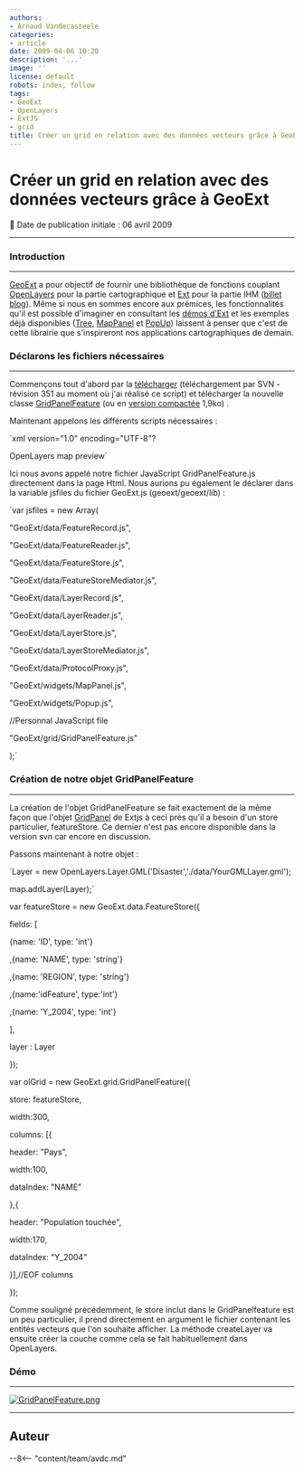 ```yaml
---
authors:
- Arnaud Vandecasteele
categories:
- article
date: 2009-04-06 10:20
description: '...'
image: ''
license: default
robots: index, follow
tags:
- GeoExt
- OpenLayers
- ExtJS
- grid
title: Créer un grid en relation avec des données vecteurs grâce à GeoExt
---
```


# Créer un grid en relation avec des données vecteurs grâce à GeoExt


:calendar: Date de publication initiale : 06 avril 2009


----

### Introduction




---


[GeoExt](http://www.geoext.org/trac/geoext) a pour objectif de fournir une bibliothèque de fonctions couplant [OpenLayers](http://www.openlayers.org/) pour la partie cartographique et [Ext](http://extjs.com/) pour la partie IHM ([billet blog](http://geotribu.net/node/75)). Même si nous en sommes encore aux prémices, les fonctionnalités qu'il est possible d'imaginer en consultant les [démos d'Ext](http://extjs.com/deploy/dev/examples/samples.html) et les exemples déjà disponibles ([Tree](http://demo.opengeo.org/ems/examples/gx-tree-demo.html), [MapPanel](http://geoext.blogspot.com/2009/03/geoext-mappanel-is-born.html) et [PopUp](http://geoext.blogspot.com/2009/03/new-widget-in-geoext-popup.html)) laissent à penser que c'est de cette librairie que s'inspireront nos applications cartographiques de demain.


### Déclarons les fichiers nécessaires




---


Commençons tout d'abord par la [télécharger](http://www.geoext.org/trac/geoext/wiki/Development) (téléchargement par SVN - révision 351 au moment où j'ai réalisé ce script) et télécharger la nouvelle classe [GridPanelFeature](http://ks356007.kimsufi.com/arno/lib/js/geoext/geoext/lib/GeoExt/grid/GridPanelFeature.js) (ou en [version compactée](http://ks356007.kimsufi.com/arno/lib/js/geoext/geoext/lib/GeoExt/grid/GridPanelFeature_packed.js) 1,9ko) .


Maintenant appelons les différents scripts nécessaires :


`xml version="1.0" encoding="UTF-8"?  







OpenLayers map preview`









Ici nous avons appelé notre fichier JavaScript GridPanelFeature.js directement dans la page Html. Nous aurions pu également le déclarer dans la variable jsfiles du fichier GeoExt.js (geoext/geoext/lib) :


`var jsfiles = new Array(  

"GeoExt/data/FeatureRecord.js",  

"GeoExt/data/FeatureReader.js",  

"GeoExt/data/FeatureStore.js",  

"GeoExt/data/FeatureStoreMediator.js",  

"GeoExt/data/LayerRecord.js",  

"GeoExt/data/LayerReader.js",  

"GeoExt/data/LayerStore.js",  

"GeoExt/data/LayerStoreMediator.js",  

"GeoExt/data/ProtocolProxy.js",  

"GeoExt/widgets/MapPanel.js",  

"GeoExt/widgets/Popup.js",  

//Personnal JavaScript file  

"GeoExt/grid/GridPanelFeature.js"  

);`


### Création de notre objet GridPanelFeature




---


La création de l'objet GridPanelFeature se fait exactement de la même façon que l'objet [GridPanel](http://extjs.com/deploy/dev/docs/?class=Ext.grid.GridPanel) de Extjs à ceci près qu'il a besoin d'un store particulier, featureStore. Ce dernier n'est pas encore disponible dans la version svn car encore en discussion.


Passons maintenant à notre objet :


`Layer = new OpenLayers.Layer.GML('Disaster','./data/YourGMLLayer.gml');  

map.addLayer(Layer);`


var featureStore = new GeoExt.data.FeatureStore({  

fields: [  

{name: 'ID', type: 'int'}  

,{name: 'NAME', type: 'string'}  

,{name: 'REGION', type: 'string'}  

,{name:'idFeature', type:'int'}  

,{name: 'Y\_2004', type: 'int'}  

],  

layer : Layer  

});


var olGrid = new GeoExt.grid.GridPanelFeature({  

store: featureStore,  

width:300,  

columns: [{  

header: "Pays",  

width:100,  

dataIndex: "NAME"  

},{  

header: "Population touchée",  

width:170,  

dataIndex: "Y\_2004"  

}],//EOF columns  

});  




Comme souligné précédemment, le store inclut dans le GridPanelfeature est un peu particulier, il prend directement en argument le fichier contenant les entités vecteurs que l'on souhaite afficher. La méthode createLayer va ensuite créer la couche comme cela se fait habituellement dans OpenLayers.


### Démo




---


[![GridPanelFeature.png](/sites/default/files/Tuto/img/GridPanelFeature.png)](http://geotribu.net/applications/tutoriaux/GeoExt/disaster/index.html)




----

## Auteur

--8<-- "content/team/avdc.md"
